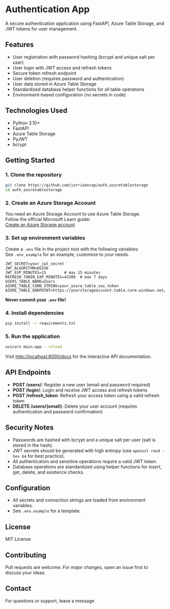 # Authentication App

A secure authentication application using FastAPI, Azure Table Storage, and JWT tokens for user management.

## Features

- User registration with password hashing (bcrypt and unique salt per user)
- User login with JWT access and refresh tokens
- Secure token refresh endpoint
- User deletion (requires password and authentication)
- User data stored in Azure Table Storage
- Standardized database helper functions for all table operations
- Environment-based configuration (no secrets in code)

## Technologies Used

- Python 3.10+
- FastAPI
- Azure Table Storage
- PyJWT
- bcrypt

## Getting Started

### 1. Clone the repository

```bash
git clone https://github.com/jurriaancap/auth_azuretablestorage
cd auth_azuretablestorage
```

### 2. Create an Azure Storage Account

You need an Azure Storage Account to use Azure Table Storage.  
Follow the official Microsoft Learn guide:  
[Create an Azure Storage account](https://learn.microsoft.com/en-us/azure/storage/common/storage-account-create?tabs=azure-portal)

### 3. Set up environment variables

Create a `.env` file in the project root with the following variables:  
See `.env_example` for an example, customize to your needs.

```
JWT_SECRET=your_jwt_secret
JWT_ALGORITHM=HS256
JWT_EXP_MINUTES=15        # max 15 minutes
REFRESH_TOKEN_EXP_MINUTES=43200  # max 7 days
USERS_TABLE_NAME=Users
AZURE_TABLE_CONN_STRING=your_azure_table_sas_token
AZURE_TABLE_ENDPOINT=https://yourstorageaccount.table.core.windows.net/
```

**Never commit your `.env` file!**

### 4. Install dependencies

```bash
pip install -r requirements.txt
```

### 5. Run the application

```bash
uvicorn main:app --reload
```

Visit [http://localhost:8000/docs](http://localhost:8000/docs) for the interactive API documentation.

## API Endpoints

- **POST /users/**: Register a new user (email and password required)
- **POST /login/**: Login and receive JWT access and refresh tokens
- **POST /refresh_token**: Refresh your access token using a valid refresh token
- **DELETE /users/{email}**: Delete your user account (requires authentication and password confirmation)

## Security Notes

- Passwords are hashed with bcrypt and a unique salt per user (salt is stored in the hash).
- JWT secrets should be generated with high entropy (use `openssl rand -hex 64` for best practice).
- All authentication and sensitive operations require a valid JWT token.
- Database operations are standardized using helper functions for insert, get, delete, and existence checks.

## Configuration

- All secrets and connection strings are loaded from environment variables.
- See `.env.example` for a template.

## License

MIT License

## Contributing

Pull requests are welcome. For major changes, open an issue first to discuss your ideas.

## Contact

For questions or support, leave a message